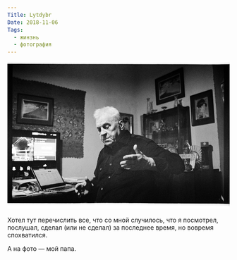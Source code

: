 ```yaml
---
Title: Lytdybr
Date: 2018-11-06
Tags:
  - жинзнь
  - фотография
---
```


![dad.jpg](images/dad.jpg)

Хотел тут перечислить все, что со мной случилось, что я посмотрел, послушал, сделал (или не сделал) за последнее время, но вовремя спохватился.

А на фото — мой папа.